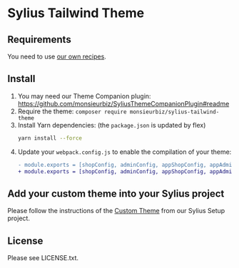 # Sylius Tailwind Theme

## Requirements

You need to use [our own recipes](https://github.com/monsieurbiz/symfony-recipes#readme).

## Install

1. You may need our Theme Companion plugin: https://github.com/monsieurbiz/SyliusThemeCompanionPlugin#readme
2. Require the theme: `composer require monsieurbiz/sylius-tailwind-theme`
3. Install Yarn dependencies: (the `package.json` is updated by flex)
   ```bash
   yarn install --force
   ```
4. Update your `webpack.config.js` to enable the compilation of your theme:
   ```diff
   - module.exports = [shopConfig, adminConfig, appShopConfig, appAdminConfig];
   + module.exports = [shopConfig, adminConfig, appShopConfig, appAdminConfig, syliusTailwindThemeConfig];
   ```
## Add your custom theme into your Sylius project

Please follow the instructions of the [Custom Theme](https://github.com/monsieurbiz/sylius-setup/tree/master/dist/sylius/themes/custom#readme) from our Sylius Setup project.

## License

Please see LICENSE.txt.

